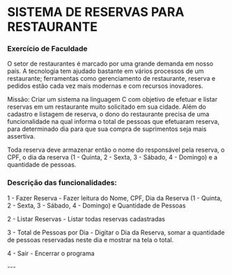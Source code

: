 <h1>SISTEMA DE RESERVAS PARA RESTAURANTE</h1>
<h3>Exercício de Faculdade</h3>
<p>O setor de restaurantes é marcado por uma grande demanda em nosso país. A tecnologia tem ajudado bastante em vários processos de um restaurante; 
  ferramentas como gerenciamento de restaurante, reserva e pedidos estão cada vez mais modernas e com recursos inovadores.</p>

<p>Missão: Criar um sistema na linguagem C com objetivo de efetuar e listar reservas em um restaurante muito solicitado em sua cidade. Além do cadastro e listagem de reserva, 
  o dono do restaurante precisa de uma funcionalidade na qual informa o total de pessoas que efetuaram reserva, para determinado dia para que sua compra de suprimentos seja mais assertiva.</p>

<p>Toda reserva deve armazenar então o nome do responsável pela reserva, o CPF, o dia da reserva (1 - Quinta, 2 - Sexta, 3 - Sábado, 4 - Domingo) e a quantidade de pessoas.</p>

<h3>Descrição das funcionalidades:</h3>

<p>1 - Fazer Reserva - Fazer leitura do Nome, CPF, Dia da Reserva (1 - Quinta, 2 - Sexta, 3 - Sábado, 4 - Domingo) e Quantidade de Pessoas</p>
<p>2 - Listar Reservas - Listar todas reservas cadastradas</p>
<p>3 - Total de Pessoas por Dia - Digitar o Dia da Reserva, somar a quantidade de pessoas reservadas neste dia e mostrar na tela o total.</p>
<p>4 - Sair - Encerrar o programa</p>
---


